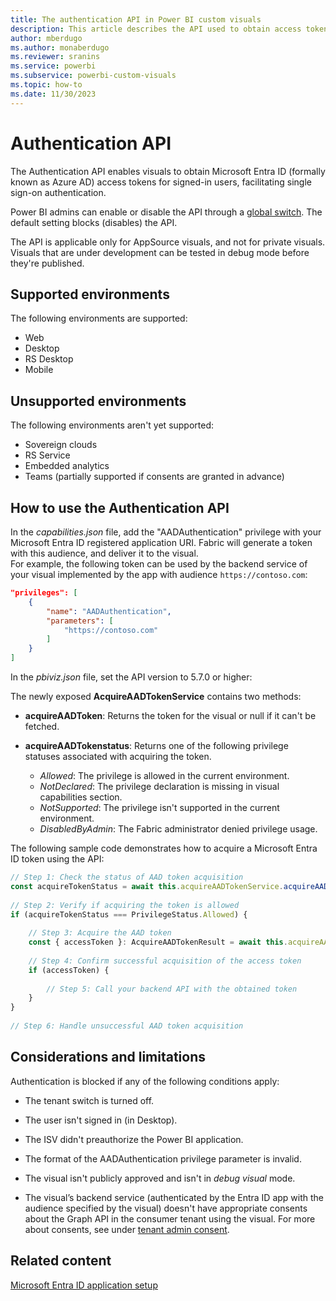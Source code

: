 ```yaml
---
title: The authentication API in Power BI custom visuals
description: This article describes the API used to obtain access tokens for single sign-on (SSO) users.
author: mberdugo
ms.author: monaberdugo
ms.reviewer: sranins
ms.service: powerbi
ms.subservice: powerbi-custom-visuals
ms.topic: how-to
ms.date: 11/30/2023
---
```


# Authentication API

The Authentication API enables visuals to obtain Microsoft Entra ID (formally known as Azure AD) access tokens for signed-in users, facilitating single sign-on authentication.

Power BI admins can enable or disable the API through a [global switch](/fabric/admin/organizational-visuals). The default setting blocks (disables) the API.

The API is applicable only for AppSource visuals, and not for private visuals. Visuals that are under development can be tested in debug mode before they're published.

## Supported environments

The following environments are supported:

* Web
* Desktop
* RS Desktop
* Mobile

## Unsupported environments

The following environments aren't yet supported:

* Sovereign clouds
* RS Service
* Embedded analytics
* Teams (partially supported if consents are granted in advance)

## How to use the Authentication API

In the *capabilities.json* file, add the "AADAuthentication" privilege with your Microsoft Entra ID registered application URI. Fabric will generate a token with this audience, and deliver it to the visual.  
For example, the following token can be used by the backend service of your visual implemented by the app with audience `https://contoso.com`:

```json
"privileges": [
    {
        "name": "AADAuthentication",
        "parameters": [
            "https://contoso.com"
        ]
    }
]
```

In the *pbiviz.json* file, set the API version to 5.7.0 or higher:

The newly exposed **AcquireAADTokenService** contains two methods:

* **acquireAADToken**: Returns the token for the visual or null if it can't be fetched.
* **acquireAADTokenstatus**: Returns one of the following privilege statuses associated with acquiring the token.

  * *Allowed*: The privilege is allowed in the current environment.
  * *NotDeclared*: The privilege declaration is missing in visual capabilities section.
  * *NotSupported*: The privilege isn't supported in the current environment.
  * *DisabledByAdmin*: The Fabric administrator denied privilege usage.

The following sample code demonstrates how to acquire a Microsoft Entra ID token using the API:

```typescript
// Step 1: Check the status of AAD token acquisition
const acquireTokenStatus = await this.acquireAADTokenService.acquireAADTokenstatus();
 
// Step 2: Verify if acquiring the token is allowed
if (acquireTokenStatus === PrivilegeStatus.Allowed) {
 
    // Step 3: Acquire the AAD token
    const { accessToken }: AcquireAADTokenResult = await this.acquireAADTokenService.acquireAADToken();
 
    // Step 4: Confirm successful acquisition of the access token
    if (accessToken) {
 
        // Step 5: Call your backend API with the obtained token
    }
}
 
// Step 6: Handle unsuccessful AAD token acquisition
```

## Considerations and limitations

Authentication is blocked if any of the following conditions apply:​

* The tenant switch is turned off.

* The user isn't signed in (in Desktop).

* The ISV didn't preauthorize the Power BI application.

* The format of the AADAuthentication privilege parameter is invalid.

* The visual isn't publicly approved and isn't in *debug visual* mode.

* The visual’s backend service (authenticated by the Entra ID app with the audience specified by the visual) doesn't have appropriate consents about the Graph API in the consumer tenant using the visual. For more about consents, see under [tenant admin consent](entra-id-authentication#consenting-the-isv-app).

## Related content

[Microsoft Entra ID application setup](entra-id-authentication)
